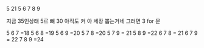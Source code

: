 5 21
5 6 7 8 9

지금 35인상태 
5르 뺴 
30 
아직도 커 
아 
세장 뽑는거네 
그러면 3 for 문 

 5 6 7 =18
 5 6 8 =19
 5 6 9 =20
 5 7 8 =20
 5 7 9 = 21 
 5 8 9 =22 
 6 7 8  = 21 
 6 7 9 = 22 
 7 8 9 =24 
